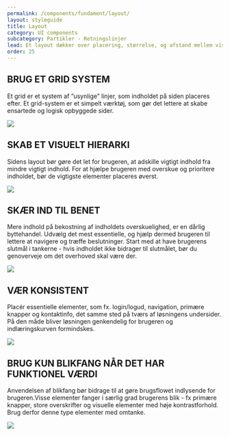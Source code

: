 ```yaml
---
permalink: /components/fundament/layout/
layout: styleguide
title: Layout
category: UI components
subcategory: Partikler - Retningslinjer
lead: Et layout dækker over placering, størrelse, og afstand mellem visuelle elementer på en side. Et godt layout er harmonisk, ensartet, logisk opbygget, og understøtter sidens interaktionsprincipper. Dette gør, at et godt layout både er behageligt for øjet og lettere for brugeren at scanne. 
order: 25
---
```



## BRUG ET GRID SYSTEM

Et grid er et system af ”usynlige” linjer, som indholdet på siden placeres efter. Et grid-system er et simpelt værktøj, som gør det lettere at skabe ensartede og logisk opbyggede sider.

<img src="{{ site.baseurl }}/img/retningslinjer/dodont.png">


## SKAB ET VISUELT HIERARKI 

Sidens layout bør gøre det let for brugeren, at adskille vigtigt indhold fra mindre vigtigt indhold.  For at hjælpe brugeren med overskue og prioritere indholdet, bør de vigtigste elementer placeres øverst. 

<img src="{{ site.baseurl }}/img/retningslinjer/dodont.png">


## SKÆR IND TIL BENET

Mere indhold på bekostning af indholdets overskuelighed, er en dårlig byttehandel. Udvælg det mest essentielle, og hjælp dermed brugeren til lettere at navigere og træffe beslutninger. Start med at have brugerens slutmål i tankerne - hvis indholdet ikke bidrager til slutmålet, bør du genoverveje om det overhoved skal være der.  

<img src="{{ site.baseurl }}/img/retningslinjer/dodont.png">


## VÆR KONSISTENT

Placér essentielle elementer, som fx. login/logud, navigation, primære knapper og kontaktinfo, det samme sted på tværs af løsningens undersider. På den måde bliver løsningen genkendelig for brugeren og indlæringskurven formindskes. 

<img src="{{ site.baseurl }}/img/retningslinjer/dodont.png">

## BRUG KUN BLIKFANG NÅR DET HAR FUNKTIONEL VÆRDI

Anvendelsen af blikfang bør bidrage til at gøre brugsflowet indlysende for brugeren.Visse elementer fanger i særlig grad brugerens blik - fx primære knapper, store overskrifter og visuelle elementer med høje kontrastforhold. Brug derfor denne type elementer med omtanke.

<img src="{{ site.baseurl }}/img/retningslinjer/dodont.png">

